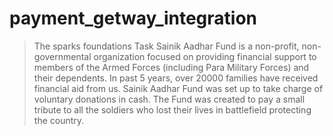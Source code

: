 # payment_getway_integration
> The sparks foundations Task 
Sainik Aadhar Fund is a non-profit, non-governmental organization focused on providing financial support to
members of the Armed Forces (including Para Military Forces) and their dependents. In past 5 years,
over 20000 families have received financial aid from us. Sainik Aadhar Fund was set up to take charge of voluntary donations in cash. 
The Fund was created to pay a small tribute to all the soldiers who lost their lives in battlefield protecting the country.
